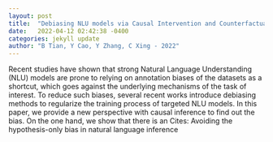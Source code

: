 ```yaml
---
layout: post
title:  "Debiasing NLU models via Causal Intervention and Counterfactual Reasoning"
date:   2022-04-12 02:42:38 -0400
categories: jekyll update
author: "B Tian, Y Cao, Y Zhang, C Xing - 2022"
---
```

Recent studies have shown that strong Natural Language Understanding (NLU) models are prone to relying on annotation biases of the datasets as a shortcut, which goes against the underlying mechanisms of the task of interest. To reduce such biases, several recent works introduce debiasing methods to regularize the training process of targeted NLU models. In this paper, we provide a new perspective with causal inference to find out the bias. On the one hand, we show that there is an Cites: Avoiding the hypothesis-only bias in natural language inference